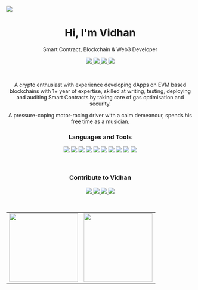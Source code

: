 ![](https://raw.githubusercontent.com/halfrost/halfrost/master/icons/header_.png)
<h1 align="center">Hi, I'm Vidhan</h1>
<p align="center">Smart Contract, Blockchain & Web3 Developer</p>

<p align="center">
  <a href="https://linkedin.com/in/vidhanmangla">
    <img src="https://img.shields.io/badge/LinkedIn-0077B5?style=for-the-badge&logo=linkedin&logoColor=white" />
  </a>
  <a href="mailto:vidhanmangla@gmail.com">
    <img src="https://img.shields.io/badge/Gmail-D14836?style=for-the-badge&logo=gmail&logoColor=white" />
  </a>
  <a href="https://twitter.com/vidhanmangla">
    <img src="https://img.shields.io/badge/Twitter-1DA1F2?style=for-the-badge&logo=twitter&logoColor=white" />
  </a>
  <a href="https://www.instagram.com/_jizzy_b_/">
    <img src="https://img.shields.io/badge/Instagram-E4405F?style=for-the-badge&logo=instagram&logoColor=white" />
  </a>
</p>

<br>

<p align="center">A crypto enthusiast with experience developing dApps on EVM based blockchains with 1+ year of expertise, skilled at writing, testing, deploying and auditing Smart Contracts by taking care of gas optimisation and security.</p>
<p align="center">A pressure-coping motor-racing driver with a calm demeanour, spends his free time as a musician.</p>

<h3 align="center">Languages and Tools</h3>
<p align="center">
  <img src="https://img.shields.io/badge/JavaScript-323330?style=for-the-badge&logo=javascript&logoColor=F7DF1E" />
  <img src="https://img.shields.io/badge/Solidity-e6e6e6?style=for-the-badge&logo=solidity&logoColor=black" />
  <img src="https://img.shields.io/badge/Node.js-339933?style=for-the-badge&logo=nodedotjs&logoColor=white" />
  <img src="https://img.shields.io/badge/React-20232A?style=for-the-badge&logo=react&logoColor=61DAFB" />
  <img src="https://img.shields.io/badge/next.js-000000?style=for-the-badge&logo=nextdotjs&logoColor=white" />
  <img src="https://img.shields.io/badge/HTML5-E34F26?style=for-the-badge&logo=html5&logoColor=white" />
  <img src="https://img.shields.io/badge/CSS3-1572B6?style=for-the-badge&logo=css3&logoColor=white" />
  <img src="https://img.shields.io/badge/firebase-ffca28?style=for-the-badge&logo=firebase&logoColor=black" />
  <img src="https://img.shields.io/badge/Git-F05032?style=for-the-badge&logo=git&logoColor=white" />
  <img src="https://img.shields.io/badge/Netlify-00C7B7?style=for-the-badge&logo=netlify&logoColor=white" />
</p>

<br>

<h3 align="center">Contribute to Vidhan</h3>
<p align="center">
  <a href="https://linkedin.com/in/vidhanmangla">
    <img src="https://img.shields.io/badge/LinkedIn-0077B5?style=for-the-badge&logo=linkedin&logoColor=white" />
  </a>
  <a href="mailto:vidhanmangla@gmail.com">
    <img src="https://img.shields.io/badge/Gmail-D14836?style=for-the-badge&logo=gmail&logoColor=white" />
  </a>
  <a href="https://twitter.com/vidhanmangla">
    <img src="https://img.shields.io/badge/Twitter-1DA1F2?style=for-the-badge&logo=twitter&logoColor=white" />
  </a>
  <a href="https://www.instagram.com/_jizzy_b_/">
    <img src="https://img.shields.io/badge/Instagram-E4405F?style=for-the-badge&logo=instagram&logoColor=white" />
  </a>
</p>

<br>

<table>
  <tr>
    <td>
      <img height="184" src="https://github-readme-stats.vercel.app/api?username=vidhanmangla&show_icons=true&theme=dark" />
    </td>
    <td>
      <img height="184" src="https://github-readme-stats.vercel.app/api/top-langs/?username=vidhanmangla&layout=compact&theme=dark" />
    </td>
  </tr>
</table>
